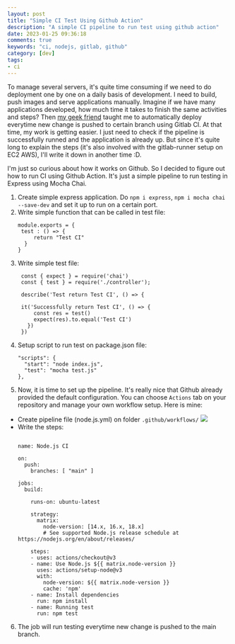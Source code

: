 ```yaml
---
layout: post
title: "Simple CI Test Using Github Action"
description: "A simple CI pipeline to run test using github action"
date: 2023-01-25 09:36:18
comments: true
keywords: "ci, nodejs, gitlab, github"
category: [dev]
tags:
- ci
---
```


To manage several servers, it's quite time consuming if we need to do deployment one by one on a daily basis of development. I need to build, push images and serve applications manually. Imagine if we have many applications developed, how much time it takes to finish the same activities and steps? 
Then <a href="https://www.linkedin.com/in/fransiskus-teddy/" target="_top">my geek friend</a> taught me to automatically deploy everytime new change is pushed to certain branch using Gitlab CI. At that time, my work is getting easier. I just need to check if the pipeline is successfully runned and the application is already up. But since it's quite long to explain the steps (it's also involved with the gitlab-runner setup on EC2 AWS), I'll write it down in another time :D.

I'm just so curious about how it works on Github. So I decided to figure out how to run CI using Github Action. It's just a simple pipeline to run testing in Express using Mocha Chai.

1. Create simple express application. Do `npm i express`, `npm i mocha chai --save-dev` and set it up to run on a certain port.
2. Write simple function that can be called in test file:
   ```
   module.exports = {
    test : () => {
        return "Test CI"
     }
   }
   ```
3. Write simple test file:
   ```
    const { expect } = require('chai')
    const { test } = require('./controller');
    
    describe('Test return Test CI', () => {

    it('Successfully return Test CI', () => {
        const res = test()
        expect(res).to.equal('Test CI')
      })
    })
    ```
4. Setup script to run test on package.json file:
   ```
   "scripts": {
     "start": "node index.js",
     "test": "mocha test.js"
   },
   ```
5. Now, it is time to set up the pipeline. It's really nice that Github already provided the default configuration. You can choose `Actions` tab on your repository and manage your own workflow setup.
Here is mine:
  - Create pipeline file (node.js.yml) on folder `.github/workflows/`
    ![](../assets/img/ci-github.png)
  - Write the steps:
    ```

    name: Node.js CI
    
    on:
      push:
        branches: [ "main" ]
    
    jobs:
      build:
    
        runs-on: ubuntu-latest
    
        strategy:
          matrix:
            node-version: [14.x, 16.x, 18.x]
            # See supported Node.js release schedule at https://nodejs.org/en/about/releases/
    
        steps:
        - uses: actions/checkout@v3
        - name: Use Node.js ${{ matrix.node-version }}
          uses: actions/setup-node@v3
          with:
            node-version: ${{ matrix.node-version }}
            cache: 'npm'
        - name: Install dependencies
          run: npm install
        - name: Running test
          run: npm test

    ```
6. The job will run testing everytime new change is pushed to the main branch.



